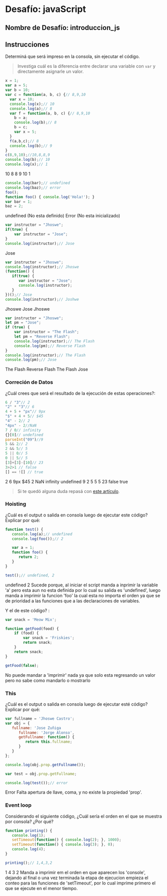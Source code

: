 # Desafío: javaScript

## Nombre de Desafío: introduccion_js

## Instrucciones

Determiná que será impreso en la consola, sin ejecutar el código.

> Investiga cuál es la diferencia entre declarar una variable con `var` y directamente asignarle un valor.

```javascript
x = 1;
var a = 5;
var b = 10;
var c = function(a, b, c) {// 8,9,10
  var x = 10;
  console.log(x);// 10
  console.log(a);// 8
  var f = function(a, b, c) {// 8,9,10
    b = a;
    console.log(b);// 8
    b = c;
    var x = 5;
  }
  f(a,b,c);// 8
  console.log(b);// 9
}
c(8,9,10);//10,8,8,9
console.log(b);// 10
console.log(x);// 1
```

10
8
8
9
10
1

```javascript
console.log(bar);// undefined
console.log(baz);// error
foo();
function foo() { console.log('Hola!'); }
var bar = 1;
baz = 2;
```
undefined (No esta definido)
Error (No esta inicializado)

```javascript
var instructor = "Jhoswe";
if(true) {
    var instructor = "Jose";
}
console.log(instructor);// Jose
```

Jose

```javascript
var instructor = "Jhoswe";
console.log(instructor);// Jhoswe
(function() {
   if(true) {
      var instructor = "Jose";
      console.log(instructor);
   }
})();// Jose
console.log(instructor);// Joshwe
```
Jhoswe
Jose
Jhoswe

```javascript
var instructor = "Jhoswe";
let pm = "Jose";
if (true) {
    var instructor = "The Flash";
    let pm = "Reverse Flash";
    console.log(instructor);// The Flash
    console.log(pm);// Reverse Flash
}
console.log(instructor);// The Flash
console.log(pm);// Jose
```
The Flash
Reverse Flash
The Flash
Jose

### Correción de Datos

¿Cuál crees que será el resultado de la ejecución de estas operaciones?:

```javascript
6 / "3"// 2
"2" * "3"// 6
4 + 5 + "px"// 9px
"$" + 4 + 5// $45
"4" - 2// 2
"4px" - 2//NaN
7 / 0// infinity
{}[0]// undefined
parseInt("09")//9
5 && 2// 2
2 && 5// 5
5 || 0// 5
0 || 5// 5
[3]+[3]-[10]// 23
3>2>1 // false
[] == ![] // true
```

2
6
9px
$45
2
NaN
infinity
undefined
9
2
5
5
5
23
false
true

> Si te quedó alguna duda repasá con [este artículo](http://javascript.info/tutorial/object-conversion).


### Hoisting

¿Cuál es el output o salida en consola luego de ejecutar este código? Explicar por qué:

```javascript
function test() {
   console.log(a);// undefined
   console.log(foo());// 2

   var a = 1;
   function foo() {
      return 2;
   }
}

test();// undefined, 2
```

undefined
2
Sucede porque, al iniciar el script manda a inprimir la variable 'a' pero esta aun no esta definida por lo cual su salida es 'undefined', luego manda a imprimir la funcion 'foo' la cual esta no importa el orden ya que se de prioridad a las funciones que a las declaraciones de variables.

Y el de este código? :

```javascript
var snack = 'Meow Mix';

function getFood(food) {
    if (food) {
        var snack = 'Friskies';
        return snack;
    }
    return snack;
}

getFood(false);
```

No puede mandar a 'imprimir' nada ya que solo esta regresando un valor pero no sabe como mandarlo o mostrarlo


### This

¿Cuál es el output o salida en consola luego de ejecutar esté código? Explicar por qué:

```javascript
var fullname = 'Jhoswe Castro';
var obj = {
   fullname: 'Jose Zuñiga
      fullname: 'Jorge Alonso',
      getFullname: function() {
         return this.fullname;
      }
   }
};

console.log(obj.prop.getFullname());

var test = obj.prop.getFullname;

console.log(test());// error
```

Error
Falta apertura de llave, coma, y no existe la propiedad 'prop'.


### Event loop

Considerando el siguiente código, ¿Cuál sería el orden en el que se muestra por consola? ¿Por qué?

```javascript
function printing() {
   console.log(1);
   setTimeout(function() { console.log(2); }, 1000);
   setTimeout(function() { console.log(3); }, 0);
   console.log(4);
}

printing();// 1,4,3,2
```

1
4
3
2
Manda a imprimir em el orden en que aparecen los 'console', dejando al final o una vez terminada la etapa de ejecucion empieza el conteo para las funciones de 'setTimeout', por lo cual imprime primero el que se ejecute en el menor tiempo.